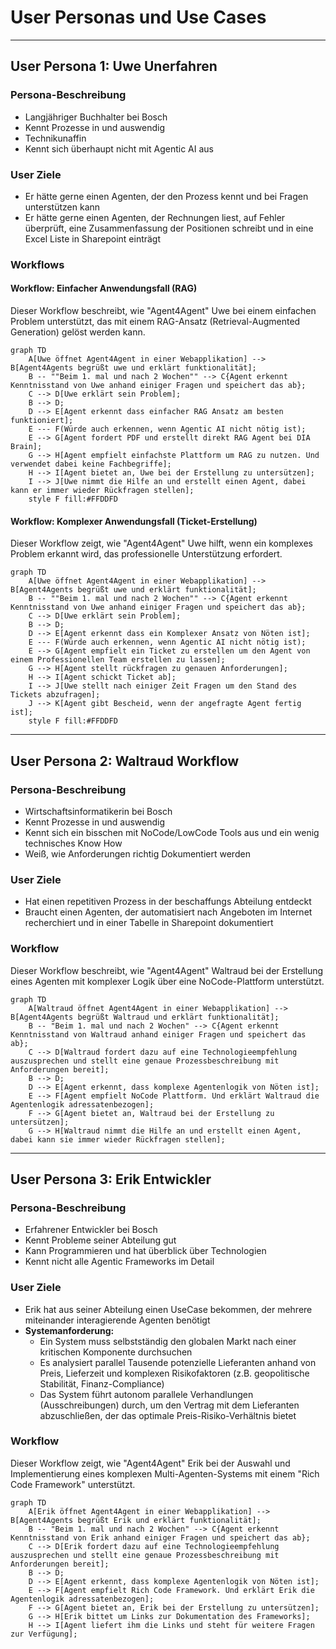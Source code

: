 # User Personas und Use Cases

---

## User Persona 1: Uwe Unerfahren

### Persona-Beschreibung

- Langjähriger Buchhalter bei Bosch
- Kennt Prozesse in und auswendig
- Technikunaffin
- Kennt sich überhaupt nicht mit Agentic AI aus

### User Ziele

- Er hätte gerne einen Agenten, der den Prozess kennt und bei Fragen unterstützen kann
- Er hätte gerne einen Agenten, der Rechnungen liest, auf Fehler überprüft, eine Zusammenfassung der Positionen schreibt und in eine Excel Liste in Sharepoint einträgt

### Workflows

#### Workflow: Einfacher Anwendungsfall (RAG)

Dieser Workflow beschreibt, wie "Agent4Agent" Uwe bei einem einfachen Problem unterstützt, das mit einem RAG-Ansatz (Retrieval-Augmented Generation) gelöst werden kann.

```mermaid
graph TD
    A[Uwe öffnet Agent4Agent in einer Webapplikation] --> B[Agent4Agents begrüßt uwe und erklärt funktionalität];
    B -- ""Beim 1. mal und nach 2 Wochen"" --> C{Agent erkennt Kenntnisstand von Uwe anhand einiger Fragen und speichert das ab};
    C --> D[Uwe erklärt sein Problem];
    B --> D;
    D --> E[Agent erkennt dass einfacher RAG Ansatz am besten funktioniert];
    E --- F(Würde auch erkennen, wenn Agentic AI nicht nötig ist);
    E --> G[Agent fordert PDF und erstellt direkt RAG Agent bei DIA Brain];
    G --> H[Agent empfielt einfachste Plattform um RAG zu nutzen. Und verwendet dabei keine Fachbegriffe];
    H --> I[Agent bietet an, Uwe bei der Erstellung zu untersützen];
    I --> J[Uwe nimmt die Hilfe an und erstellt einen Agent, dabei kann er immer wieder Rückfragen stellen];
    style F fill:#FFDDFD
```

#### Workflow: Komplexer Anwendungsfall (Ticket-Erstellung)

Dieser Workflow zeigt, wie "Agent4Agent" Uwe hilft, wenn ein komplexes Problem erkannt wird, das professionelle Unterstützung erfordert.

```mermaid
graph TD
    A[Uwe öffnet Agent4Agent in einer Webapplikation] --> B[Agent4Agents begrüßt uwe und erklärt funktionalität];
    B -- ""Beim 1. mal und nach 2 Wochen"" --> C{Agent erkennt Kenntnisstand von Uwe anhand einiger Fragen und speichert das ab};
    C --> D[Uwe erklärt sein Problem];
    B --> D;
    D --> E[Agent erkennt dass ein Komplexer Ansatz von Nöten ist];
    E --- F(Würde auch erkennen, wenn Agentic AI nicht nötig ist);
    E --> G[Agent empfielt ein Ticket zu erstellen um den Agent von einem Professionellen Team erstellen zu lassen];
    G --> H[Agent stellt rückfragen zu genauen Anforderungen];
    H --> I[Agent schickt Ticket ab];
    I --> J[Uwe stellt nach einiger Zeit Fragen um den Stand des Tickets abzufragen];
    J --> K[Agent gibt Bescheid, wenn der angefragte Agent fertig ist];
    style F fill:#FFDDFD
```

---

## User Persona 2: Waltraud Workflow

### Persona-Beschreibung

- Wirtschaftsinformatikerin bei Bosch
- Kennt Prozesse in und auswendig
- Kennt sich ein bisschen mit NoCode/LowCode Tools aus und ein wenig technisches Know How
- Weiß, wie Anforderungen richtig Dokumentiert werden

### User Ziele

- Hat einen repetitiven Prozess in der beschaffungs Abteilung entdeckt
- Braucht einen Agenten, der automatisiert nach Angeboten im Internet recherchiert und in einer Tabelle in Sharepoint dokumentiert

### Workflow

Dieser Workflow beschreibt, wie "Agent4Agent" Waltraud bei der Erstellung eines Agenten mit komplexer Logik über eine NoCode-Plattform unterstützt.

```mermaid
graph TD
    A[Waltraud öffnet Agent4Agent in einer Webapplikation] --> B[Agent4Agents begrüßt Waltraud und erklärt funktionalität];
    B -- "Beim 1. mal und nach 2 Wochen" --> C{Agent erkennt Kenntnisstand von Waltraud anhand einiger Fragen und speichert das ab};
    C --> D[Waltraud fordert dazu auf eine Technologieempfehlung auszusprechen und stellt eine genaue Prozessbeschreibung mit Anforderungen bereit];
    B --> D;
    D --> E[Agent erkennt, dass komplexe Agentenlogik von Nöten ist];
    E --> F[Agent empfielt NoCode Plattform. Und erklärt Waltraud die Agentenlogik adressatenbezogen];
    F --> G[Agent bietet an, Waltraud bei der Erstellung zu untersützen];
    G --> H[Waltraud nimmt die Hilfe an und erstellt einen Agent, dabei kann sie immer wieder Rückfragen stellen];
```

---

## User Persona 3: Erik Entwickler

### Persona-Beschreibung

- Erfahrener Entwickler bei Bosch
- Kennt Probleme seiner Abteilung gut
- Kann Programmieren und hat überblick über Technologien
- Kennt nicht alle Agentic Frameworks im Detail

### User Ziele

- Erik hat aus seiner Abteilung einen UseCase bekommen, der mehrere miteinander interagierende Agenten benötigt
- **Systemanforderung:**
  - Ein System muss selbstständig den globalen Markt nach einer kritischen Komponente durchsuchen
  - Es analysiert parallel Tausende potenzielle Lieferanten anhand von Preis, Lieferzeit und komplexen Risikofaktoren (z.B. geopolitische Stabilität, Finanz-Compliance)
  - Das System führt autonom parallele Verhandlungen (Ausschreibungen) durch, um den Vertrag mit dem Lieferanten abzuschließen, der das optimale Preis-Risiko-Verhältnis bietet

### Workflow

Dieser Workflow zeigt, wie "Agent4Agent" Erik bei der Auswahl und Implementierung eines komplexen Multi-Agenten-Systems mit einem "Rich Code Framework" unterstützt.

```mermaid
graph TD
    A[Erik öffnet Agent4Agent in einer Webapplikation] --> B[Agent4Agents begrüßt Erik und erklärt funktionalität];
    B -- "Beim 1. mal und nach 2 Wochen" --> C{Agent erkennt Kenntnisstand von Erik anhand einiger Fragen und speichert das ab};
    C --> D[Erik fordert dazu auf eine Technologieempfehlung auszusprechen und stellt eine genaue Prozessbeschreibung mit Anforderungen bereit];
    B --> D;
    D --> E[Agent erkennt, dass komplexe Agentenlogik von Nöten ist];
    E --> F[Agent empfielt Rich Code Framework. Und erklärt Erik die Agentenlogik adressatenbezogen];
    F --> G[Agent bietet an, Erik bei der Erstellung zu untersützen];
    G --> H[Erik bittet um Links zur Dokumentation des Frameworks];
    H --> I[Agent liefert ihm die Links und steht für weitere Fragen zur Verfügung];
```
